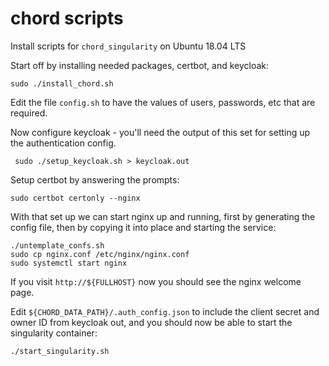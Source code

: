 # chord scripts

Install scripts for `chord_singularity` on Ubuntu 18.04 LTS

Start off by installing needed packages, certbot, and keycloak:

`sudo ./install_chord.sh`

Edit the file `config.sh` to have the values of users, passwords, etc that
are required.

Now configure keycloak - you'll need the output of this set for setting up the authentication config.

` sudo ./setup_keycloak.sh > keycloak.out`

Setup certbot by answering the prompts:

`sudo certbot certonly --nginx`

With that set up we can start nginx up and running, first by generating the config file,
then by copying it into place and starting the service:

```
./untemplate_confs.sh
sudo cp nginx.conf /etc/nginx/nginx.conf
sudo systemctl start nginx
```

If you visit `http://${FULLHOST}` now you should see the nginx welcome page.

Edit `${CHORD_DATA_PATH}/.auth_config.json` to include the client secret
and owner ID from keycloak out, and you should now be able to start the singularity container:

`./start_singularity.sh`
